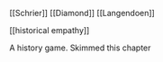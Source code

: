 [[Schrier]] [[Diamond]] [[Langendoen]]

[[historical empathy]]

A history game. Skimmed this chapter
